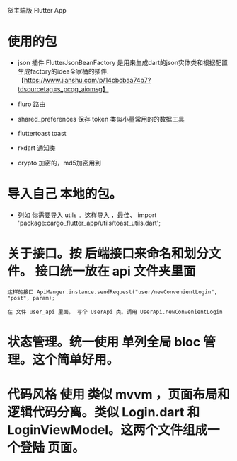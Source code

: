 货主端版 Flutter App

# 使用的包
- json 插件 
  FlutterJsonBeanFactory 是用来生成dart的json实体类和根据配置生成factory的idea全家桶的插件.
  【https://www.jianshu.com/p/14cbcbaa74b7?tdsourcetag=s_pcqq_aiomsg】
  
- fluro 路由
- shared_preferences 保存 token 类似小量常用的的数据工具
- fluttertoast toast 
- rxdart 通知类
- crypto 加密的，md5加密用到

# 导入自己 本地的包。
- 列如 你需要导入 utils 。这样导入 ，最佳、
import 'package:cargo_flutter_app/utils/toast_utils.dart';

# 关于接口。按 后端接口来命名和划分文件。 接口统一放在 api 文件夹里面
```
这样的接口 ApiManger.instance.sendRequest("user/newConvenientLogin", "post", param);

在 文件 user_api 里面。 写个 UserApi 类。调用 UserApi.newConvenientLogin
```

# 状态管理。统一使用 单列全局 bloc 管理。这个简单好用。

# 代码风格 使用 类似 mvvm ，页面布局和逻辑代码分离。类似 Login.dart 和 LoginViewModel。这两个文件组成一个登陆 页面。
